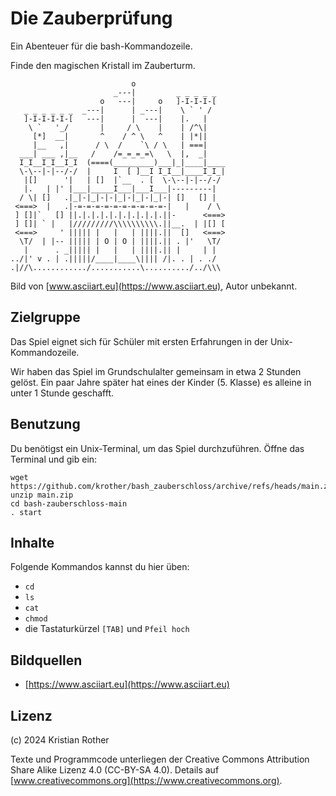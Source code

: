 
# Die Zauberprüfung

Ein Abenteuer für die bash-Kommandozeile.

Finde den magischen Kristall im Zauberturm.

                               o                    
                           _---|         _ _ _ _ _ 
                        o   ---|     o   ]-I-I-I-[ 
       _ _ _ _ _ _  _---|      | _---|    \ ` ' / 
       ]-I-I-I-I-[   ---|      |  ---|    |.   | 
        \ `   '_/       |     / \    |    | /^\| 
         [*]  __|       ^    / ^ \   ^    | |*|| 
         |__   ,|      / \  /    `\ / \   | ===| 
      ___| ___ ,|__   /    /=_=_=_=\   \  |,  _|
      I_I__I_I__I_I  (====(_________)___|_|____|____
      \-\--|-|--/-/  |     I  [ ]__I I_I__|____I_I_| 
       |[]      '|   | []  |`__  . [  \-\--|-|--/-/  
       |.   | |' |___|_____I___|___I___|---------| 
      / \| []   .|_|-|_|-|-|_|-|_|-|_|-| []   [] | 
     <===>  |   .|-=-=-=-=-=-=-=-=-=-=-|   |    / \  
     ] []|`   [] ||.|.|.|.|.|.|.|.|.|.||-      <===> 
     ] []| ` |   |/////////\\\\\\\\\\.||__.  | |[] [ 
     <===>     ' ||||| |   |   | ||||.||  []   <===>
      \T/  | |-- ||||| | O | O | ||||.|| . |'   \T/ 
       |      . _||||| |   |   | ||||.|| |     | |
    ../|' v . | .|||||/____|____\|||| /|. . | . ./
    .|//\............/...........\........../../\\\


Bild von [www.asciiart.eu](https://www.asciiart.eu), Autor unbekannt.

## Zielgruppe

Das Spiel eignet sich für Schüler  mit ersten Erfahrungen in der Unix-Kommandozeile.

Wir haben das Spiel im Grundschulalter gemeinsam in etwa 2 Stunden gelöst.
Ein paar Jahre später hat eines der Kinder (5. Klasse) es alleine in unter 1 Stunde geschafft.

## Benutzung

Du benötigst ein Unix-Terminal, um das Spiel durchzuführen.
Öffne das Terminal und gib ein:

    wget https://github.com/krother/bash_zauberschloss/archive/refs/heads/main.zip
    unzip main.zip
    cd bash-zauberschloss-main
    . start

## Inhalte

Folgende Kommandos kannst du hier üben:

* `cd`
* `ls`
* `cat`
* `chmod`
* die Tastaturkürzel `[TAB]` und `Pfeil hoch`

## Bildquellen

* [https://www.asciiart.eu](https://www.asciiart.eu)

## Lizenz

(c) 2024 Kristian Rother

Texte und Programmcode unterliegen der Creative Commons Attribution Share Alike Lizenz 4.0 (CC-BY-SA 4.0). Details auf [www.creativecommons.org](https://www.creativecommons.org).

